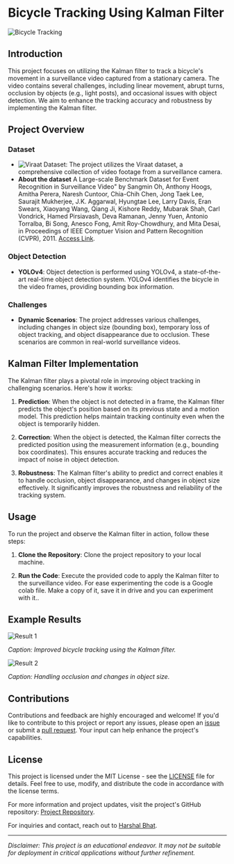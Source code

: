 # Bicycle Tracking Using Kalman Filter

![Bicycle Tracking](images\Kalman_Filter_tracking.gif)

## Introduction

This project focuses on utilizing the Kalman filter to track a bicycle's movement in a surveillance video captured from a stationary camera. The video contains several challenges, including linear movement, abrupt turns, occlusion by objects (e.g., light posts), and occasional issues with object detection. We aim to enhance the tracking accuracy and robustness by implementing the Kalman filter.

## Project Overview

### Dataset
- ![**Viraat Dataset**](https://viratdata.org): The project utilizes the Viraat dataset, a comprehensive collection of video footage from a surveillance camera.
- **About the dataset**
A Large-scale Benchmark Dataset for Event Recognition in Surveillance Video" by Sangmin Oh, Anthony Hoogs, Amitha Perera, Naresh Cuntoor, Chia-Chih Chen, Jong Taek Lee, Saurajit Mukherjee, J.K. Aggarwal, Hyungtae Lee, Larry Davis, Eran Swears, Xiaoyang Wang, Qiang Ji, Kishore Reddy, Mubarak Shah, Carl Vondrick, Hamed Pirsiavash, Deva Ramanan, Jenny Yuen, Antonio Torralba, Bi Song, Anesco Fong, Amit Roy-Chowdhury, and Mita Desai, in Proceedings of IEEE Comptuer Vision and Pattern Recognition (CVPR), 2011.
[Access Link](https://viratdata.org). 

### Object Detection
- **YOLOv4**: Object detection is performed using YOLOv4, a state-of-the-art real-time object detection system. YOLOv4 identifies the bicycle in the video frames, providing bounding box information.

### Challenges
- **Dynamic Scenarios**: The project addresses various challenges, including changes in object size (bounding box), temporary loss of object tracking, and object disappearance due to occlusion. These scenarios are common in real-world surveillance videos.

## Kalman Filter Implementation

The Kalman filter plays a pivotal role in improving object tracking in challenging scenarios. Here's how it works:

1. **Prediction**: When the object is not detected in a frame, the Kalman filter predicts the object's position based on its previous state and a motion model. This prediction helps maintain tracking continuity even when the object is temporarily hidden.

2. **Correction**: When the object is detected, the Kalman filter corrects the predicted position using the measurement information (e.g., bounding box coordinates). This ensures accurate tracking and reduces the impact of noise in object detection.

3. **Robustness**: The Kalman filter's ability to predict and correct enables it to handle occlusion, object disappearance, and changes in object size effectively. It significantly improves the robustness and reliability of the tracking system.

## Usage

To run the project and observe the Kalman filter in action, follow these steps:

1. **Clone the Repository**: Clone the project repository to your local machine.

2. **Run the Code**: Execute the provided code to apply the Kalman filter to the surveillance video. For ease experimenting the code is a Google colab file. Make a copy of it, save it in drive and you can experiment with it..

## Example Results

![Result 1](\images\result1.png)

*Caption: Improved bicycle tracking using the Kalman filter.*

![Result 2](images\result2.png)

*Caption: Handling occlusion and changes in object size.*

## Contributions

Contributions and feedback are highly encouraged and welcome! If you'd like to contribute to this project or report any issues, please open an [issue](https://github.com/yourusername/yourproject/issues) or submit a [pull request](https://github.com/Lucifer2700/Kalman_filters/pulls). Your input can help enhance the project's capabilities.

## License

This project is licensed under the MIT License - see the [LICENSE](LICENSE) file for details. Feel free to use, modify, and distribute the code in accordance with the license terms.

For more information and project updates, visit the project's GitHub repository: [Project Repository](https://github.com/yourusername/yourproject).

For inquiries and contact, reach out to [Harshal Bhat](mailto:hbhat@wpi.edu).

---

*Disclaimer: This project is an educational endeavor. It may not be suitable for deployment in critical applications without further refinement.*
